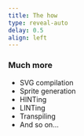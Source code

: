 ```yaml
---
title: The how
type: reveal-auto
delay: 0.5
align: left
---
```


### Much more

* SVG compilation
* Sprite generation
* HINTing
* LINTing
* Transpiling
* And so on...